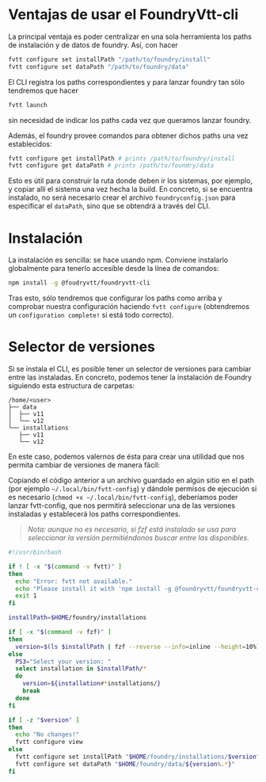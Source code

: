 # Ventajas de usar el FoundryVtt-cli

La principal ventaja es poder centralizar en una sola herramienta los paths de instalación y de datos de foundry. Así, con hacer

```bash
fvtt configure set installPath "/path/to/foundry/install"
fvtt configure set dataPath "/path/to/foundry/data"
```

El CLI registra los paths correspondientes y para lanzar foundry tan sólo tendremos que hacer

```bash
fvtt launch
```

sin necesidad de indicar los paths cada vez que queramos lanzar foundry.

Además, el foundry provee comandos para obtener dichos paths una vez establecidos:

```bash
fvtt configure get installPath # prints /path/to/foundry/install
fvtt configure get dataPath # prints /path/to/foundry/data
```

Esto es útil para construir la ruta donde deben ir los sistemas, por ejemplo, y copiar allí el sistema una vez hecha la build. En concreto, si se encuentra instalado, no será necesario crear el archivo `foundryconfig.json` para especificar el `dataPath`, sino que se obtendrá a través del CLI.

# Instalación

La instalación es sencilla: se hace usando npm. Conviene instalarlo globalmente para tenerlo accesible desde la línea de comandos:

```bash
npm install -g @foudryvtt/foundryvtt-cli
```

Tras esto, sólo tendremos que configurar los paths como arriba y comprobar nuestra configuración haciendo `fvtt configure` (obtendremos un `configuration complete!` si está todo correcto).

# Selector de versiones

Si se instala el CLI, es posible tener un selector de versiones para cambiar entre las instaladas. En concreto, podemos tener la instalación de Foundry siguiendo esta estructura de carpetas:

```
/home/<user>
├── data
│  ├── v11
│  └── v12
└── installations
   ├── v11
   └── v12
```

En este caso, podemos valernos de ésta para crear una utilidad que nos permita cambiar de versiones de manera fácil:

Copiando el código anterior a un archivo guardado en algún sitio en el path (por ejemplo `~/.local/bin/fvtt-config`) y dándole permisos de ejecución si es necesario (`chmod +x ~/.local/bin/fvtt-config`), deberíamos poder lanzar fvtt-config, que nos permitirá seleccionar una de las versiones instaladas y establecerá los paths correspondientes.

> _Nota: aunque no es necesario, si fzf está instalado se usa para seleccionar la versión permitiéndonos buscar entre las disponibles._

```bash
#!/usr/bin/bash

if ! [ -x "$(command -v fvtt)" ]
then
  echo "Error: fvtt not available."
  echo "Please install it with 'npm install -g @foundryvtt/foundryvtt-cli'"
  exit 1
fi

installPath=$HOME/foundry/installations

if [ -x "$(command -v fzf)" ]
then
  version=$(ls $installPath | fzf --reverse --info=inline --height=10%)
else
  PS3="Select your version: "
  select installation in $installPath/*
  do
    version=${installation#*installations/}
    break
  done
fi

if [ -z "$version" ]
then
  echo "No changes!"
  fvtt configure view
else
  fvtt configure set installPath "$HOME/foundry/installations/$version"
  fvtt configure set dataPath "$HOME/foundry/data/${version%.*}"
fi
```
